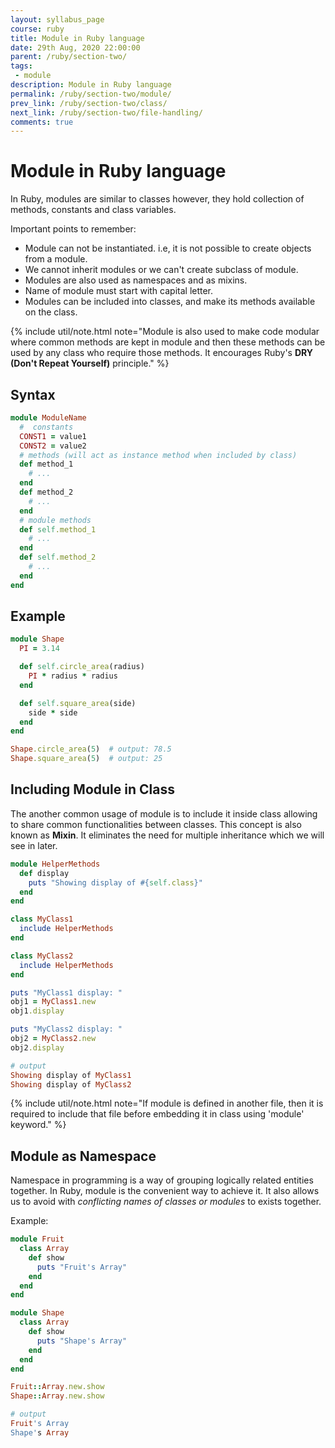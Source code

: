 ```yaml
---
layout: syllabus_page
course: ruby
title: Module in Ruby language
date: 29th Aug, 2020 22:00:00
parent: /ruby/section-two/
tags:
 - module
description: Module in Ruby language
permalink: /ruby/section-two/module/
prev_link: /ruby/section-two/class/
next_link: /ruby/section-two/file-handling/
comments: true
---
```


# Module in Ruby language

In Ruby, modules are similar to classes however, they hold collection of methods, constants and class variables.

Important points to remember:

- Module can not be instantiated. i.e, it is not possible to create objects from a module.
- We cannot inherit modules or we can't create subclass of module.
- Modules are also used as namespaces and as mixins.
- Name of module must start with capital letter.
- Modules can be included into classes, and make its methods available on the class.

{% include util/note.html
    note="Module is also used to make code modular where common methods are kept in module and then these methods can be used by any class who require those methods. It encourages Ruby's <strong>DRY (Don't Repeat Yourself)</strong> principle."
%}

## Syntax

```ruby
module ModuleName
  #  constants
  CONST1 = value1
  CONST2 = value2
  # methods (will act as instance method when included by class)
  def method_1
    # ...
  end
  def method_2
    # ...
  end
  # module methods
  def self.method_1
    # ...
  end
  def self.method_2
    # ...
  end
end
```

## Example

```ruby
module Shape
  PI = 3.14

  def self.circle_area(radius)
    PI * radius * radius
  end

  def self.square_area(side)
    side * side
  end
end

Shape.circle_area(5)  # output: 78.5
Shape.square_area(5)  # output: 25
```

## Including Module in Class

The another common usage of module is to include it inside class allowing to share common functionalities between classes.
This concept is also known as __Mixin__. It eliminates the need for multiple inheritance which we will see in later.

```ruby
module HelperMethods
  def display
    puts "Showing display of #{self.class}"
  end
end

class MyClass1
  include HelperMethods
end

class MyClass2
  include HelperMethods
end

puts "MyClass1 display: "
obj1 = MyClass1.new
obj1.display

puts "MyClass2 display: "
obj2 = MyClass2.new
obj2.display

# output
Showing display of MyClass1
Showing display of MyClass2
```

{% include util/note.html
    note="If module is defined in another file, then it is required to include that file before embedding it in class using 'module' keyword."
%}

## Module as Namespace

Namespace in programming is a way of grouping logically related entities together. In Ruby, module is the convenient way to achieve it. It also allows us to avoid with _conflicting names of classes or modules_ to exists together.

Example:

```ruby
module Fruit
  class Array
    def show
      puts "Fruit's Array"
    end
  end
end

module Shape
  class Array
    def show
      puts "Shape's Array"
    end
  end
end

Fruit::Array.new.show
Shape::Array.new.show

# output
Fruit's Array
Shape's Array
```
